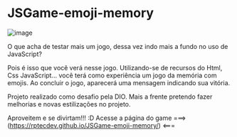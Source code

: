 # JSGame-emoji-memory

![image](https://github.com/RPTecDev/JSGame-emoji-memory/assets/114440054/b94edffc-10af-45ba-a276-fdf5f1518bfa)

O que acha de testar mais um jogo, dessa vez indo mais a fundo no uso de JavaScript?

Pois é isso que você verá nesse jogo. Utilizando-se de recursos do Html, Css JavaScript... você terá como experiência um jogo da memória com emojis.
Ao concluir o jogo, aparecerá uma mensagem indicando sua vitória.

Projeto realizado como desafio pela DIO. Mais a frente pretendo fazer melhorias e novas estilizações no projeto.

Aproveitem e se divirtam!!! :D
Acesse a página do game ===> (https://rptecdev.github.io/JSGame-emoji-memory/) <===

